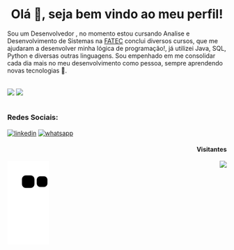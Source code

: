 <h1 align="center">Olá 👋, seja bem vindo ao meu perfil! </h1>

  Sou um Desenvolvedor , no momento estou cursando Analise e Desenvolvimento de Sistemas na [FATEC](https://www.fatecsaocaetano.edu.br) conclui diversos cursos, que me ajudaram a desenvolver minha lógica de programação!, já utilizei Java, SQL, Python e diversas outras linguagens. Sou empenhado em me consolidar cada dia mais no meu desenvolvimento como pessoa, sempre aprendendo novas tecnologias 🚀.


<br>
 <div>
  <img height="160em"   align="center" src="https://github-readme-stats.vercel.app/api?username=joaoCustodio2&show_icons=true&theme=highcontrast&include_all_commits=true&count_private=true">
  <img height="160em" align="center" src="https://github-readme-stats.vercel.app/api/top-langs/?username=joaoCustodio2&&layout=compact&hide=shell&theme=highcontrast">
 
  
  </div>
<br />
 <h3 align="left">Redes Sociais: </h3>
<a href="https://www.linkedin.com/in/joão-custódio-5054201b5/" target="blank"><img align="center" src="https://img.shields.io/badge/LinkedIn-0077B5?style=for-the-badge&logo=linkedin&logoColor=white" alt="linkedin" height="30" width="110" /></a>
<a href="https://api.whatsapp.com/send?phone=5511963389366" target="blank"><img align="center" src="https://img.shields.io/badge/WhatsApp-25D366?style=for-the-badge&logo=whatsapp&logoColor=white" alt="whatsapp" height="30" width="110" /></a>

<div>  
  <h4 align="right"> Visitantes </h4>
  <img align="right" src="https://profile-counter.glitch.me/joaoCustodio2/count.svg">
   </div> 
    
  ![Snake animation](https://github.com/rafaballerini/rafaballerini/blob/output/github-contribution-grid-snake.svg) 
 
</div>

<br />

[Fatec São Caetano do Sul]: https://www.fatecsaocaetano.edu.br
